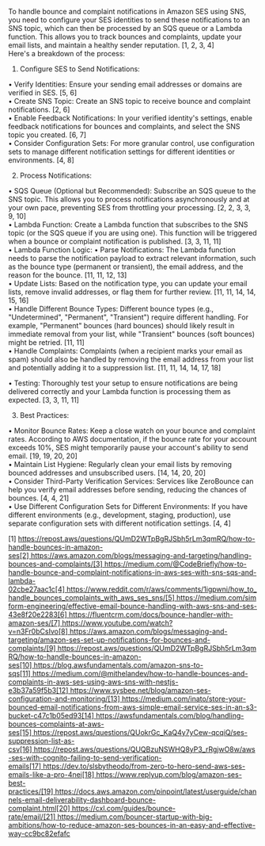 To handle bounce and complaint notifications in Amazon SES using SNS, you need to configure your SES identities to send these notifications to an SNS topic, which can then be processed by an SQS queue or a Lambda function. This allows you to track bounces and complaints, update your email lists, and maintain a healthy sender reputation. [1, 2, 3, 4]  
Here's a breakdown of the process: 
1. Configure SES to Send Notifications: 

• Verify Identities: Ensure your sending email addresses or domains are verified in SES. [5, 6]  
• Create SNS Topic: Create an SNS topic to receive bounce and complaint notifications. [2, 6]  
• Enable Feedback Notifications: In your verified identity's settings, enable feedback notifications for bounces and complaints, and select the SNS topic you created. [6, 7]  
• Consider Configuration Sets: For more granular control, use configuration sets to manage different notification settings for different identities or environments. [4, 8]  

2. Process Notifications: 

• SQS Queue (Optional but Recommended): Subscribe an SQS queue to the SNS topic. This allows you to process notifications asynchronously and at your own pace, preventing SES from throttling your processing. [2, 2, 3, 3, 9, 10]  
• Lambda Function: Create a Lambda function that subscribes to the SNS topic (or the SQS queue if you are using one). This function will be triggered when a bounce or complaint notification is published. [3, 3, 11, 11]  
• Lambda Function Logic: 
	• Parse Notifications: The Lambda function needs to parse the notification payload to extract relevant information, such as the bounce type (permanent or transient), the email address, and the reason for the bounce. [11, 11, 12, 13]  
	• Update Lists: Based on the notification type, you can update your email lists, remove invalid addresses, or flag them for further review. [11, 11, 14, 14, 15, 16]  
	• Handle Different Bounce Types: Different bounce types (e.g., "Undetermined", "Permanent", "Transient") require different handling. For example, "Permanent" bounces (hard bounces) should likely result in immediate removal from your list, while "Transient" bounces (soft bounces) might be retried. [11, 11]  
	• Handle Complaints: Complaints (when a recipient marks your email as spam) should also be handled by removing the email address from your list and potentially adding it to a suppression list. [11, 11, 14, 14, 17, 18]  

• Testing: Thoroughly test your setup to ensure notifications are being delivered correctly and your Lambda function is processing them as expected. [3, 3, 11, 11]  

3. Best Practices: 

• Monitor Bounce Rates: Keep a close watch on your bounce and complaint rates. According to AWS documentation, if the bounce rate for your account exceeds 10%, SES might temporarily pause your account's ability to send email. [19, 19, 20, 20]  
• Maintain List Hygiene: Regularly clean your email lists by removing bounced addresses and unsubscribed users. [14, 14, 20, 20]  
• Consider Third-Party Verification Services: Services like ZeroBounce can help you verify email addresses before sending, reducing the chances of bounces. [4, 4, 21]  
• Use Different Configuration Sets for Different Environments: If you have different environments (e.g., development, staging, production), use separate configuration sets with different notification settings. [4, 4]  


[1] https://repost.aws/questions/QUmD2WTpBgRJSbh5rLm3qmRQ/how-to-handle-bounces-in-amazon-ses[2] https://aws.amazon.com/blogs/messaging-and-targeting/handling-bounces-and-complaints/[3] https://medium.com/@CodeBriefly/how-to-handle-bounce-and-complaint-notifications-in-aws-ses-with-sns-sqs-and-lambda-02cbe27aac1c[4] https://www.reddit.com/r/aws/comments/1igpwni/how_to_handle_bounces_complaints_with_aws_ses_sns/[5] https://medium.com/simform-engineering/effective-email-bounce-handling-with-aws-sns-and-ses-43e8f20e2283[6] https://fluentcrm.com/docs/bounce-handler-with-amazon-ses/[7] https://www.youtube.com/watch?v=n3Fr0bCsIvo[8] https://aws.amazon.com/blogs/messaging-and-targeting/amazon-ses-set-up-notifications-for-bounces-and-complaints/[9] https://repost.aws/questions/QUmD2WTpBgRJSbh5rLm3qmRQ/how-to-handle-bounces-in-amazon-ses[10] https://blog.awsfundamentals.com/amazon-sns-to-sqs[11] https://medium.com/@mithelandev/how-to-handle-bounces-and-complaints-in-aws-ses-using-aws-sns-with-nestjs-e3b37a59f5b3[12] https://www.sysbee.net/blog/amazon-ses-configuration-and-monitoring/[13] https://medium.com/inato/store-your-bounced-email-notifications-from-aws-simple-email-service-ses-in-an-s3-bucket-c47c1b05ed93[14] https://awsfundamentals.com/blog/handling-bounces-complaints-at-aws-ses[15] https://repost.aws/questions/QUokrGc_KaQ4y7yCew-qcqiQ/ses-suppression-list-as-csv[16] https://repost.aws/questions/QUQBzuNSWHQ8yP3_rRgjwO8w/aws-ses-with-cognito-failing-to-send-verification-emails[17] https://dev.to/slsbytheodo/from-zero-to-hero-send-aws-ses-emails-like-a-pro-4nei[18] https://www.replyup.com/blog/amazon-ses-best-practices/[19] https://docs.aws.amazon.com/pinpoint/latest/userguide/channels-email-deliverability-dashboard-bounce-complaint.html[20] https://cxl.com/guides/bounce-rate/email/[21] https://medium.com/bouncer-startup-with-big-ambitions/how-to-reduce-amazon-ses-bounces-in-an-easy-and-effective-way-cc9bc82efafc
